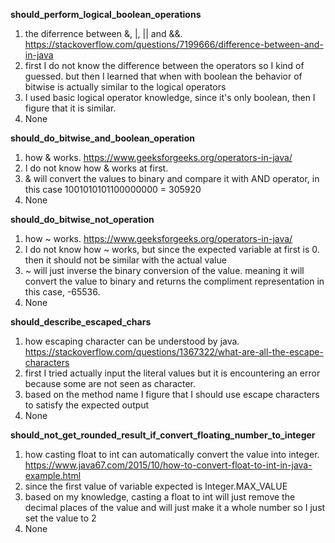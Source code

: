 **should_perform_logical_boolean_operations**
1. the diferrence between &, |, || and &&. https://stackoverflow.com/questions/7199666/difference-between-and-in-java
2. first I do not know the difference between the operators so I kind of guessed. but then I learned that when with boolean the behavior of bitwise is actually similar to the logical operators
3. I used basic logical operator knowledge, since it's only boolean, then I figure that it is similar. 
4. None

**should_do_bitwise_and_boolean_operation**
1. how & works. https://www.geeksforgeeks.org/operators-in-java/
2. I do not know how & works at first.
3. & will convert the values to binary and compare it with AND operator, in this case 1001010101100000000 = 305920
4. None


**should_do_bitwise_not_operation**
1. how ~ works. https://www.geeksforgeeks.org/operators-in-java/
2. I do not know how ~ works, but since the expected variable at first is 0. then it should not be similar with the actual value
3. ~ will just inverse the binary conversion of the value. meaning it will convert the value to binary and returns the compliment representation in this case, -65536.
4. None

**should_describe_escaped_chars**
1. how escaping character can be understood by java. https://stackoverflow.com/questions/1367322/what-are-all-the-escape-characters
2. first I tried actually input the literal values but it is encountering an error because some are not seen as character.
3. based on the method name I figure that I should use escape characters to satisfy the expected output
4. None

**should_not_get_rounded_result_if_convert_floating_number_to_integer**
1. how casting float to int can automatically convert the value into integer. https://www.java67.com/2015/10/how-to-convert-float-to-int-in-java-example.html
2. since the first value of variable expected is Integer.MAX_VALUE
3. based on my knowledge, casting a float to int will just remove the decimal places of the value and will just make it a whole number so I just set the value to 2
4. None
